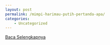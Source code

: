 ```yaml
---
layout: post
permalink: /mimpi-harimau-putih-pertanda-apa/
categories:
    - Uncategorized
---
```


[Baca Selengkapnya](/06)